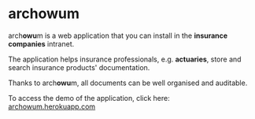 # archowum

arch**owu**m is a web application that you can install in the  **insurance companies** intranet.

The application helps insurance professionals, e.g. **actuaries**, store and search insurance products' documentation.

Thanks to arch**owu**m, all documents can be well organised and auditable.

To access the demo of the application, click here: [archowum.herokuapp.com](https://archowum.herokuapp.com/)
